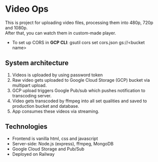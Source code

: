 # Video Ops

This is project for uploading video files, processing them into 480p, 720p and 1080p.  
After that, you can watch them in custom-made player.

-   To set up CORS in <b>GCP CLI</b>: gsutil cors set cors.json gs://\<bucket name\>

## System architecture

1.  Videos is uploaded by using password token
2.  Raw video gets uploaded to Google Cloud Storage (GCP) bucket via multipart upload.
3.  GCP upload triggers Google Pub/sub which pushes notification to transcoding server.
4.  Video gets transcoded by ffmpeg into all set qualities and saved to production bucket and database.
5.  App consumes these videos via streaming.

## Technologies

-   Frontend is vanilla html, css and javascript
-   Server-side: Node.js (express), ffmpeg, MongoDB
-   Google Cloud Storage and Pub/Sub
-   Deployed on Railway
